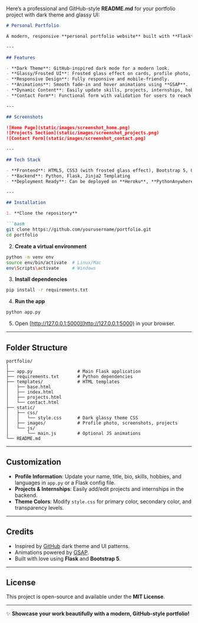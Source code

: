 Here’s a professional and GitHub-style **README.md** for your portfolio project with dark theme and glassy UI:

````markdown
# Personal Portfolio

A modern, responsive **personal portfolio website** built with **Flask**, inspired by GitHub's clean dark theme and glassy UI. Perfect for showcasing your skills, projects, internships, and contact information.

---

## Features

- **Dark Theme**: GitHub-inspired dark mode for a modern look.  
- **Glassy/Frosted UI**: Frosted glass effect on cards, profile photo, buttons, and forms.  
- **Responsive Design**: Fully responsive and mobile-friendly.  
- **Animations**: Smooth fade-in and hover animations using **GSAP**.  
- **Dynamic Content**: Easily update skills, projects, internships, hobbies, and languages from Flask backend.  
- **Contact Form**: Functional form with validation for users to reach out.

---

## Screenshots

![Home Page](static/images/screenshot_home.png)  
![Projects Section](static/images/screenshot_projects.png)  
![Contact Form](static/images/screenshot_contact.png)

---

## Tech Stack

- **Frontend**: HTML5, CSS3 (with frosted glass effect), Bootstrap 5, GSAP  
- **Backend**: Python, Flask, Jinja2 Templating  
- **Deployment Ready**: Can be deployed on **Heroku**, **PythonAnywhere**, or **any Flask-supported server**

---

## Installation

1. **Clone the repository**  

```bash
git clone https://github.com/yourusername/portfolio.git
cd portfolio
````

2. **Create a virtual environment**

```bash
python -m venv env
source env/bin/activate  # Linux/Mac
env\Scripts\activate     # Windows
```

3. **Install dependencies**

```bash
pip install -r requirements.txt
```

4. **Run the app**

```bash
python app.py
```

5. Open [http://127.0.0.1:5000](http://127.0.0.1:5000) in your browser.

---

## Folder Structure

```
portfolio/
│
├── app.py                 # Main Flask application
├── requirements.txt       # Python dependencies
├── templates/             # HTML templates
│   ├── base.html
│   ├── index.html
│   ├── projects.html
│   └── contact.html
├── static/
│   ├── css/
│   │   └── style.css      # Dark glassy theme CSS
│   ├── images/            # Profile photo, screenshots, projects
│   └── js/
│       └── main.js        # Optional JS animations
└── README.md
```

---

## Customization

* **Profile Information**: Update your name, title, bio, skills, hobbies, and languages in `app.py` or a Flask config file.
* **Projects & Internships**: Easily add/edit projects and internships in the backend.
* **Theme Colors**: Modify `style.css` for primary color, secondary color, and transparency levels.

---

## Credits

* Inspired by [GitHub](https://github.com/) dark theme and UI patterns.
* Animations powered by [GSAP](https://greensock.com/gsap/).
* Built with love using **Flask** and **Bootstrap 5**.

---

## License

This project is open-source and available under the **MIT License**.

---

✨ **Showcase your work beautifully with a modern, GitHub-style portfolio!**

```
